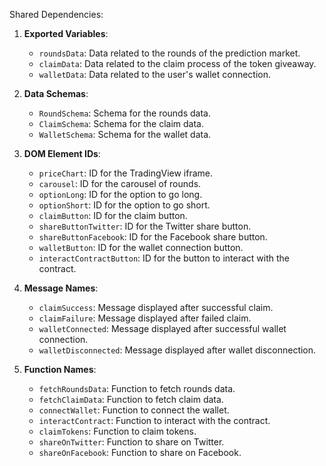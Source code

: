Shared Dependencies:

1. **Exported Variables**: 
   - `roundsData`: Data related to the rounds of the prediction market.
   - `claimData`: Data related to the claim process of the token giveaway.
   - `walletData`: Data related to the user's wallet connection.

2. **Data Schemas**: 
   - `RoundSchema`: Schema for the rounds data.
   - `ClaimSchema`: Schema for the claim data.
   - `WalletSchema`: Schema for the wallet data.

3. **DOM Element IDs**: 
   - `priceChart`: ID for the TradingView iframe.
   - `carousel`: ID for the carousel of rounds.
   - `optionLong`: ID for the option to go long.
   - `optionShort`: ID for the option to go short.
   - `claimButton`: ID for the claim button.
   - `shareButtonTwitter`: ID for the Twitter share button.
   - `shareButtonFacebook`: ID for the Facebook share button.
   - `walletButton`: ID for the wallet connection button.
   - `interactContractButton`: ID for the button to interact with the contract.

4. **Message Names**: 
   - `claimSuccess`: Message displayed after successful claim.
   - `claimFailure`: Message displayed after failed claim.
   - `walletConnected`: Message displayed after successful wallet connection.
   - `walletDisconnected`: Message displayed after wallet disconnection.

5. **Function Names**: 
   - `fetchRoundsData`: Function to fetch rounds data.
   - `fetchClaimData`: Function to fetch claim data.
   - `connectWallet`: Function to connect the wallet.
   - `interactContract`: Function to interact with the contract.
   - `claimTokens`: Function to claim tokens.
   - `shareOnTwitter`: Function to share on Twitter.
   - `shareOnFacebook`: Function to share on Facebook.